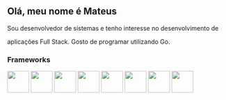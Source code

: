## Olá, meu nome é Mateus
Sou desenvolvedor de sistemas e tenho interesse no desenvolvimento de

aplicações Full Stack. Gosto de programar utilizando Go.





### Frameworks

<div diplay ='inine'>
<img width='50' height='50' src="https://cdn.jsdelivr.net/gh/devicons/devicon/icons/go/go-original.svg" />
<img width='50' height='50' src="https://cdn.jsdelivr.net/gh/devicons/devicon/icons/python/python-original.svg" />
<img width='50' height='50' src="https://cdn.jsdelivr.net/gh/devicons/devicon/icons/php/php-original.svg" />
<img width='50' height='50' src="https://cdn.jsdelivr.net/gh/devicons/devicon/icons/mysql/mysql-original.svg" />
<img width='50' height='50' src="https://cdn.jsdelivr.net/gh/devicons/devicon/icons/vuejs/vuejs-original.svg" />
<img width='50' height='50' src="https://cdn.jsdelivr.net/gh/devicons/devicon/icons/javascript/javascript-original.svg" />
<img width='50' height='50' src="https://cdn.jsdelivr.net/gh/devicons/devicon/icons/html5/html5-original.svg" />
<img width='50' height='50' src="https://cdn.jsdelivr.net/gh/devicons/devicon/icons/css3/css3-original.svg" />


<div>
          



